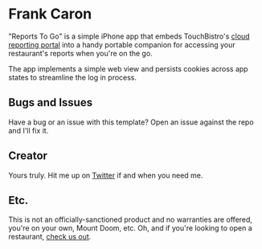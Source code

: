 
# Frank Caron

"Reports To Go" is a simple iPhone app that embeds TouchBistro's [cloud reporting portal](https://cloud.touchbistro.com/) into a handy portable companion for accessing your restaurant's reports when you're on the go.

The app implements a simple web view and persists cookies across app states to streamline the log in process.

## Bugs and Issues

Have a bug or an issue with this template? Open an issue against the repo and I'll fix it.

## Creator

Yours truly. Hit me up on [Twitter](https://twitter.com/frankycaron) if and when you need me. 

## Etc.

This is not an officially-sanctioned product and no warranties are offered, you're on your own, Mount Doom, etc. Oh, and if you're looking to open a restaurant, [check us out](http://www.touchbistro.com).
